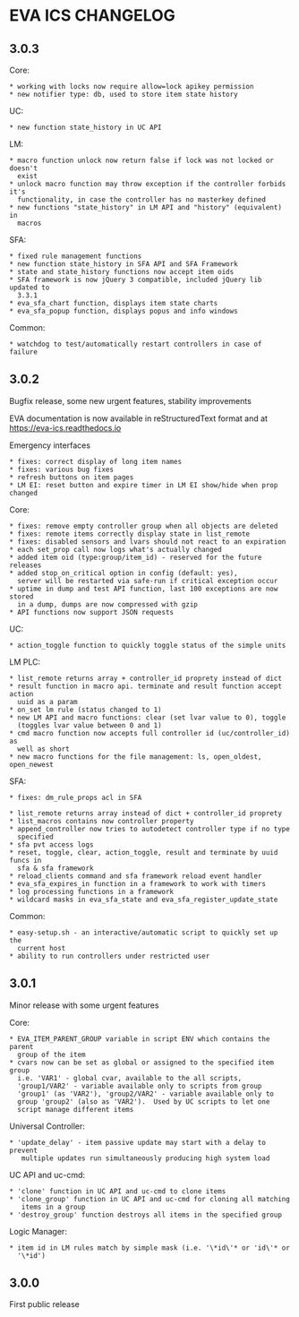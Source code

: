 EVA ICS CHANGELOG
=================

3.0.3
-----

Core:

    * working with locks now require allow=lock apikey permission
    * new notifier type: db, used to store item state history

UC:

    * new function state_history in UC API

LM:

    * macro function unlock now return false if lock was not locked or doesn't
      exist
    * unlock macro function may throw exception if the controller forbids it's
      functionality, in case the controller has no masterkey defined
    * new functions "state_history" in LM API and "history" (equivalent) in
      macros

SFA:

    * fixed rule management functions
    * new function state_history in SFA API and SFA Framework
    * state and state_history functions now accept item oids
    * SFA framework is now jQuery 3 compatible, included jQuery lib updated to
      3.3.1
    * eva_sfa_chart function, displays item state charts
    * eva_sfa_popup function, displays popus and info windows

Common:

    * watchdog to test/automatically restart controllers in case of failure

3.0.2
-----

Bugfix release, some new urgent features, stability improvements

EVA documentation is now available in reStructuredText format and at
https://eva-ics.readthedocs.io

Emergency interfaces

    * fixes: correct display of long item names
    * fixes: various bug fixes
    * refresh buttons on item pages
    * LM EI: reset button and expire timer in LM EI show/hide when prop changed

Core:

    * fixes: remove empty controller group when all objects are deleted
    * fixes: remote items correctly display state in list_remote
    * fixes: disabled sensors and lvars should not react to an expiration
    * each set_prop call now logs what's actually changed
    * added item oid (type:group/item_id) - reserved for the future releases
    * added stop_on_critical option in config (default: yes),
      server will be restarted via safe-run if critical exception occur
    * uptime in dump and test API function, last 100 exceptions are now stored
      in a dump, dumps are now compressed with gzip
    * API functions now support JSON requests

UC:

    * action_toggle function to quickly toggle status of the simple units 

LM PLC:

    * list_remote returns array + controller_id proprety instead of dict
    * result function in macro api. terminate and result function accept action
      uuid as a param
    * on_set lm rule (status changed to 1)
    * new LM API and macro functions: clear (set lvar value to 0), toggle
      (toggles lvar value between 0 and 1)
    * cmd macro function now accepts full controller id (uc/controller_id) as
      well as short
    * new macro functions for the file management: ls, open_oldest, open_newest

SFA:

    * fixes: dm_rule_props acl in SFA

    * list_remote returns array instead of dict + controller_id proprety
    * list_macros contains now controller property
    * append_controller now tries to autodetect controller type if no type
      specified
    * sfa pvt access logs
    * reset, toggle, clear, action_toggle, result and terminate by uuid funcs in
      sfa & sfa framework
    * reload_clients command and sfa framework reload event handler
    * eva_sfa_expires_in function in a framework to work with timers
    * log processing functions in a framework
    * wildcard masks in eva_sfa_state and eva_sfa_register_update_state

Common:

    * easy-setup.sh - an interactive/automatic script to quickly set up the
      current host
    * ability to run controllers under restricted user

3.0.1
-----

Minor release with some urgent features

Core:

    * EVA_ITEM_PARENT_GROUP variable in script ENV which contains the parent
      group of the item
    * cvars now can be set as global or assigned to the specified item group
      i.e. 'VAR1' - global cvar, available to the all scripts,
      'group1/VAR2' - variable available only to scripts from group
      'group1' (as 'VAR2'), 'group2/VAR2' - variable available only to
      group 'group2' (also as 'VAR2').  Used by UC scripts to let one
      script manage different items

Universal Controller:

    * 'update_delay' - item passive update may start with a delay to prevent
       multiple updates run simultaneously producing high system load

UC API and uc-cmd:

    * 'clone' function in UC API and uc-cmd to clone items
    * 'clone_group' function in UC API and uc-cmd for cloning all matching
       items in a group
    * 'destroy_group' function destroys all items in the specified group

Logic Manager:

    * item id in LM rules match by simple mask (i.e. '\*id\'* or 'id\'* or
      '\*id')

3.0.0
-----

First public release
